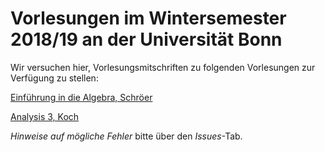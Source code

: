 # Vorlesungen im Wintersemester 2018/19 an der Universität Bonn

Wir versuchen hier, Vorlesungsmitschriften zu folgenden Vorlesungen zur Verfügung zu stellen:


[Einführung in die Algebra, Schröer](einfalg1819.pdf)

[Analysis 3, Koch](ana31819.pdf)

_Hinweise auf mögliche Fehler_ bitte über den _Issues_-Tab.

